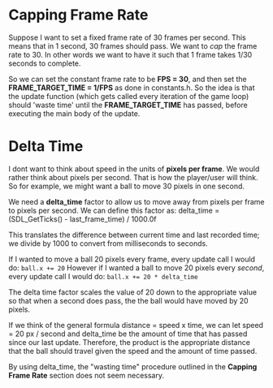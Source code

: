 # Capping Frame Rate
Suppose I want to set a fixed frame rate of 30 frames per second. This means that in 1 second, 30 frames should pass. We want to *cap* the frame rate to 30. In other words we want to have it such that 1 frame takes 1/30 seconds to complete.

So we can set the constant frame rate to be **FPS = 30**, and then set the **FRAME_TARGET_TIME = 1/FPS** as done in constants.h. So the idea is that the update function (which gets called every iteration of the game loop) should 'waste time' until the **FRAME_TARGET_TIME** has passed, before executing the main body of the update.

# Delta Time
I dont want to think about speed in the units of **pixels per frame**. We would rather think about pixels per second. That is how the player/user will think. So for example, we might want a ball to move 30 pixels in one second.

We need a **delta_time** factor to allow us to move away from pixels per frame to pixels per second.
We can define this factor as:
    delta_time = (SDL_GetTicks() - last_frame_time) / 1000.0f

This translates the difference between current time and last recorded time; we divide by 1000 to convert from milliseconds to seconds. 

If I wanted to move a ball 20 pixels every frame, every update call I would do:
`ball.x += 20`
However if I wanted a ball to move 20 pixels every *second*, every update call I would do:
`ball.x += 20 * delta_time`

The delta time factor scales the value of 20 down to the appropriate value so that when a second does pass, the the ball would have moved by 20 pixels.

If we think of the general formula distance = speed x time, we can let speed = 20 px / second and delta_time be the amount of time that has passed since our last update. Therefore, the  product is the appropriate distance that the ball should travel given the speed and the amount of time passed.

By using delta_time, the "wasting time" procedure outlined in the **Capping Frame Rate** section does not seem necessary.

